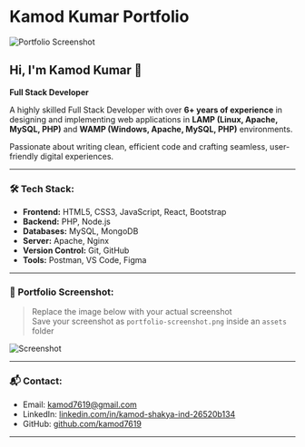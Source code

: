 # Kamod Kumar Portfolio

![Portfolio Screenshot](assets/portfolio-screenshot.png)

## Hi, I'm Kamod Kumar 👋  
**Full Stack Developer**

A highly skilled Full Stack Developer with over **6+ years of experience** in designing and implementing web applications in **LAMP (Linux, Apache, MySQL, PHP)** and **WAMP (Windows, Apache, MySQL, PHP)** environments.

Passionate about writing clean, efficient code and crafting seamless, user-friendly digital experiences.

---

### 🛠️ Tech Stack:
- **Frontend:** HTML5, CSS3, JavaScript, React, Bootstrap
- **Backend:** PHP, Node.js
- **Databases:** MySQL, MongoDB
- **Server:** Apache, Nginx
- **Version Control:** Git, GitHub
- **Tools:** Postman, VS Code, Figma

---

### 📸 Portfolio Screenshot:
> Replace the image below with your actual screenshot  
> Save your screenshot as `portfolio-screenshot.png` inside an `assets` folder

![Screenshot](assets/portfolio-screenshot.png)

---

### 📬 Contact:
- Email: kamod7619@gmail.com
- LinkedIn: [linkedin.com/in/kamod-shakya-ind-26520b134](https://linkedin.com/in/kamod-shakya-ind-26520b134)  
- GitHub: [github.com/kamod7619](https://github.com/kamod7619)

---

